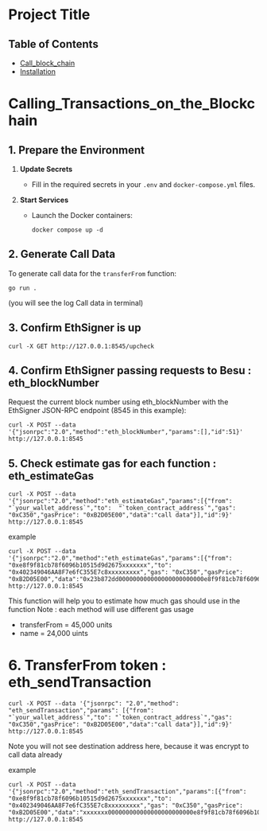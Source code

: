 # Project Title

## Table of Contents
- [Call_block_chain](#Calling_Transactions_on_the_Blockchain)
- [Installation](#installation)
  

# Calling_Transactions_on_the_Blockchain

## 1. Prepare the Environment

1. **Update Secrets**
   - Fill in the required secrets in your `.env` and `docker-compose.yml` files.

2. **Start Services**
   - Launch the Docker containers:
     ```shell
     docker compose up -d
     ```

## 2. Generate Call Data
To generate call data for the `transferFrom` function:
   ```shell
   go run .
```
(you will see the log Call data in terminal)

## 3. Confirm EthSigner is up
```shell
curl -X GET http://127.0.0.1:8545/upcheck
```

## 4. Confirm EthSigner passing requests to Besu : eth_blockNumber
Request the current block number using eth_blockNumber with the EthSigner JSON-RPC endpoint (8545 in this example):
```shell
curl -X POST --data '{"jsonrpc":"2.0","method":"eth_blockNumber","params":[],"id":51}' http://127.0.0.1:8545
```

## 5. Check estimate gas for each function : eth_estimateGas
```shell
curl -X POST --data '{"jsonrpc":"2.0","method":"eth_estimateGas","params":[{"from": "`your_wallet_address`","to":  "`token_contract_address`","gas": "0xC350","gasPrice": "0xB2D05E00","data":"call data"}],"id":9}' http://127.0.0.1:8545
```

example
```shell
curl -X POST --data '{"jsonrpc":"2.0","method":"eth_estimateGas","params":[{"from": "0xe8f9f81cb78f6096b10515d9d2675xxxxxxx","to": "0x402349046AA8F7e6fC355E7c8xxxxxxxxx","gas": "0xC350","gasPrice": "0xB2D05E00","data":"0x23b872dd000000000000000000000000e8f9f81cb78f6096b10515d9d26750ebfeaffd5d0000000000000000000000000e792a695b2aee2a49f654a219bdfc1c4381fbc20000000000000000000000000000000000000000000000008ac7230489e80000"}],"id":9}' http://127.0.0.1:8545
```

This function will help you to estimate how much gas should use in the function
Note : each method will use different gas usage
 - transferFrom = 45,000 units
 - name  = 24,000 uints

# 6. TransferFrom token : eth_sendTransaction
```shell
curl -X POST --data '{"jsonrpc": "2.0","method": "eth_sendTransaction","params": [{"from": "`your_wallet_address`","to": "`token_contract_address`","gas": "0xC350","gasPrice": "0xB2D05E00","data":"call data"}],"id":9}' http://127.0.0.1:8545
```
Note you will not see destination address here, because it was encrypt to call data already

example
```shell
curl -X POST --data '{"jsonrpc":"2.0","method":"eth_sendTransaction","params":[{"from": "0xe8f9f81cb78f6096b10515d9d2675xxxxxxx","to": "0x402349046AA8F7e6fC355E7c8xxxxxxxxx","gas": "0xC350","gasPrice": "0xB2D05E00","data":"xxxxxxx000000000000000000000000e8f9f81cb78f6096b10515d9d26xxxxxx0000000000000000000000000e792a695b2aee2a49f654a219bdfc1c4381fbc2000000000000000000000000000000000000000000000000xxxxxxx"}],"id":9}' http://127.0.0.1:8545
```